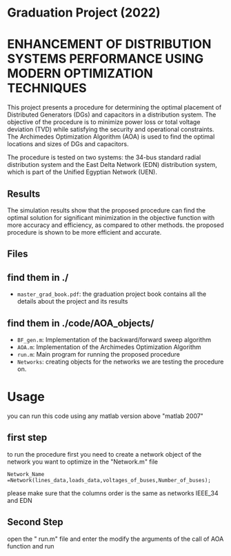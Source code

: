 # Graduation Project (2022)

# ENHANCEMENT OF DISTRIBUTION SYSTEMS PERFORMANCE USING MODERN OPTIMIZATION TECHNIQUES

This project presents a procedure for determining the optimal placement of Distributed Generators (DGs) and capacitors in a distribution system. The objective of the procedure is to minimize power loss or total voltage deviation (TVD) while satisfying the security and operational constraints. The Archimedes Optimization Algorithm (AOA) is used to find the optimal locations and sizes of DGs and capacitors.

The procedure is tested on two systems: the 34-bus standard radial distribution system and the East Delta Network (EDN) distribution system, which is part of the Unified Egyptian Network (UEN).

## Results

The simulation results show that the proposed procedure can find the optimal solution for significant minimization in the objective function with more accuracy and efficiency, as compared to other methods. the proposed procedure is shown to be more efficient and accurate.

## Files
## find them in ./
- `master_grad_book.pdf`: the graduation project book contains all the details about the project and its results

## find them in ./code/AOA_objects/

- `BF_gen.m`: Implementation of the backward/forward sweep algorithm
- `AOA.m`: Implementation of the Archimedes Optimization Algorithm
- `run.m`: Main program for running the proposed procedure
- `Networks`: creating objects for the networks we are testing the procedure on.

# Usage
you can run this code using any matlab version above "matlab 2007"
## first step

to run the procedure first you need to create a network object of the network you want to optimize in the "Network.m" file

```
Network_Name =Network(lines_data,loads_data,voltages_of_buses,Number_of_buses);

```

please make sure that the columns order is the same as networks IEEE_34 and EDN

## Second Step

open the " run.m" file and enter the modify the arguments of the call of AOA function and run
